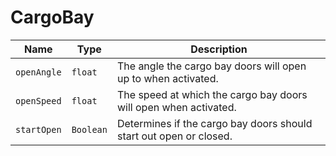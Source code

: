 # CargoBay

|Name|Type|Description|
|--|--|--|
|`openAngle`|`float`|The angle the cargo bay doors will open up to when activated.|
|`openSpeed`|`float`|The speed at which the cargo bay doors will open when activated.|
|`startOpen`|`Boolean`|Determines if the cargo bay doors should start out open or closed.|
